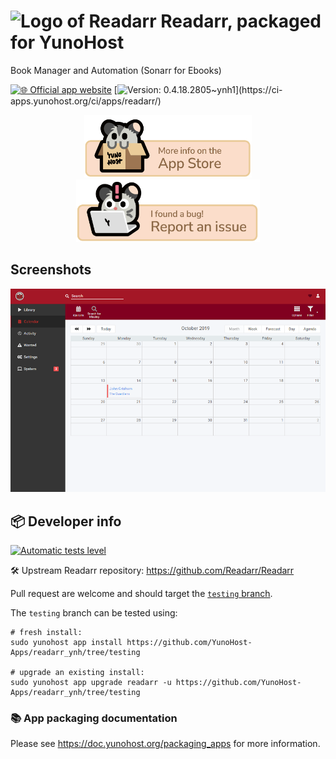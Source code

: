 <!--
N.B.: This README was automatically generated by <https://github.com/YunoHost/apps_tools/blob/main/readme_generator>
It shall NOT be edited by hand.
-->

<h1>
  <img src="https://raw.githubusercontent.com/YunoHost/apps/main/logos/readarr.png" width="32px" alt="Logo of Readarr">
  Readarr, packaged for YunoHost
</h1>

Book Manager and Automation (Sonarr for Ebooks)

[![🌐 Official app website](https://img.shields.io/badge/Official_app_website-darkgreen?style=for-the-badge)](https://readarr.com/)
[![Version: 0.4.18.2805~ynh1](https://img.shields.io/badge/Version-0.4.18.2805~ynh1-rgb(18,138,11)?style=for-the-badge)](https://ci-apps.yunohost.org/ci/apps/readarr/)

<div align="center">
<a href="https://apps.yunohost.org/app/readarr"><img height="100px" src="https://github.com/YunoHost/yunohost-artwork/raw/refs/heads/main/badges/neopossum-badges/badge_more_info_on_the_appstore.svg"/></a>
<a href="https://github.com/YunoHost-Apps/readarr_ynh/issues"><img height="100px" src="https://github.com/YunoHost/yunohost-artwork/raw/refs/heads/main/badges/neopossum-badges/badge_report_an_issue.svg"/></a>
</div>


## Screenshots
![Screenshot of Readarr](./doc/screenshots/calendar.png)

## 📦 Developer info

[![Automatic tests level](https://apps.yunohost.org/badge/cilevel/readarr)](https://ci-apps.yunohost.org/ci/apps/readarr/)

🛠️ Upstream Readarr repository: <https://github.com/Readarr/Readarr>

Pull request are welcome and should target the [`testing` branch](https://github.com/YunoHost-Apps/readarr_ynh/tree/testing).

The `testing` branch can be tested using:
```
# fresh install:
sudo yunohost app install https://github.com/YunoHost-Apps/readarr_ynh/tree/testing

# upgrade an existing install:
sudo yunohost app upgrade readarr -u https://github.com/YunoHost-Apps/readarr_ynh/tree/testing
```

### 📚 App packaging documentation

Please see <https://doc.yunohost.org/packaging_apps> for more information.
